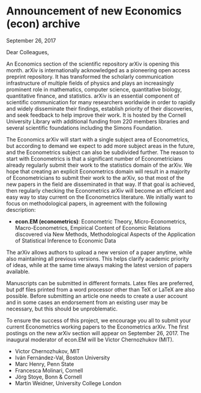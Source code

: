 # Announcement of new Economics (econ) archive

September 26, 2017

Dear Colleagues,

An Economics section of the scientific repository arXiv is opening this month. arXiv is internationally acknowledged as a pioneering open access preprint repository. It has transformed the scholarly communication infrastructure of multiple fields of physics and plays an increasingly prominent role in mathematics, computer science, quantitative biology, quantitative finance, and statistics. arXiv is an essential component of scientific communication for many researchers worldwide in order to rapidly and widely disseminate their findings, establish priority of their discoveries, and seek feedback to help improve their work. It is hosted by the Cornell University Library with additional funding from 220 members libraries and several scientific foundations including the Simons Foundation.

The Economics arXiv will start with a single subject area of Econometrics, but according to demand we expect to add more subject areas in the future, and the Econometrics subject can also be subdivided further. The reason to start with Econometrics is that a significant number of Econometricians already regularly submit their work to the statistics domain of the arXiv. We hope that creating an explicit Econometrics domain will result in a majority of Econometricians to submit their work to the arXiv, so that most of the new papers in the field are disseminated in that way. If that goal is achieved, then regularly checking the Econometrics arXiv will become an efficient and easy way to stay current on the Econometrics literature. We initially want to focus on methodological papers, in agreement with the following description:

*   **econ.EM (econometrics)**: Econometric Theory, Micro-Econometrics, Macro-Econometrics, Empirical Content of Economic Relations discovered via New Methods, Methodological Aspects of the Application of Statistical Inference to Economic Data

The arXiv allows authors to upload a new version of a paper anytime, while also maintaining all previous versions. This helps clarify academic priority of ideas, while at the same time always making the latest version of papers available.

Manuscripts can be submitted in different formats. Latex files are preferred, but pdf files printed from a word processor other than TeX or LaTeX are also possible. Before submitting an article one needs to create a user account and in some cases an endorsement from an existing user may be necessary, but this should be unproblematic.

To ensure the success of this project, we encourage you all to submit your current Econometrics working papers to the Econometrics arXiv. The first postings on the new arXiv section will appear on September 26, 2017. The inaugural moderator of econ.EM will be Victor Chernozhukov (MIT).

- Victor Chernozhukov, MIT  
- Iván Fernández-Val, Boston University  
- Marc Henry, Penn State  
- Francesca Molinari, Cornell  
- Jörg Stoye, Bonn & Cornell  
- Martin Weidner, University College London
